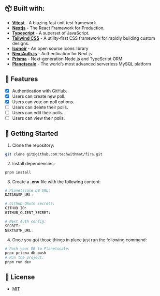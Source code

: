 ## 📦 Built with:

- [**Vitest**](https://vitest.dev/) - A blazing fast unit test framework.
- [**Nextjs**](https://nextjs.org/) - The React Framework for Production.
- [**Typescript**](https://www.typescriptlang.org/) - A superset of JavaScript.
- [**Tailwind CSS**](https://tailwindcss.com/) - A utility-first CSS framework for rapidly building custom designs.
- [**Iconoir**](https://iconoir.com/) - An open source icons library
- [**NextAuth.js**](https://next-auth.js.org) - Authentication for Next.js
- [**Prisma**](https://prisma.io) - Next-generation Node.js and TypeScript ORM
- [**Planetscale**](https://planetscale.com/) - The world’s most advanced serverless MySQL platform

## 🎉 Features

- [x] Authentication with GitHub.
- [x] Users can create new poll.
- [x] Users can vote on poll options.
- [ ] Users can delete their polls.
- [ ] Users can edit their polls.
- [ ] Users can view their polls.

## 🔧 Getting Started

1. Clone the repository:

```bash
git clone git@github.com:techwithmat/fira.git
```

2. Install dependencies:

```bash
pnpm install
```

3. Create a **.env** file with the following content:

```bash
# Planetscale DB URL:
DATABASE_URL:

# Github OAuth secrets:
GITHUB_ID:
GITHUB_CLIENT_SECRET:

# Next Auth config:
SECRET:
NEXTAUTH_URL:
```

4. Once you got those things in place just run the following command:

```bash
# Push your DB to Planetscale:
pnpx prisma db push
# Run the project:
pnpm run dev
```

## 🔑 License

- [MIT](https://github.com/techwithmat/fira/blob/main/LICENSE)
